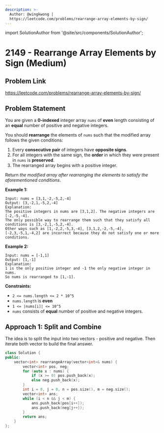 ```yaml
---
description: >-
  Author: @wingkwong |
  https://leetcode.com/problems/rearrange-array-elements-by-sign/
---
```


import SolutionAuthor from '@site/src/components/SolutionAuthor';

# 2149 - Rearrange Array Elements by Sign (Medium)

## Problem Link

https://leetcode.com/problems/rearrange-array-elements-by-sign/

## Problem Statement

You are given a **0-indexed** integer array `nums` of **even** length consisting of an **equal** number of positive and negative integers.

You should **rearrange** the elements of `nums` such that the modified array follows the given conditions:

1. Every **consecutive pair** of integers have **opposite signs**.
2. For all integers with the same sign, the **order** in which they were present in `nums` is **preserved**.
3. The rearranged array begins with a positive integer.

Return _the modified array after rearranging the elements to satisfy the aforementioned conditions_.

**Example 1:**

```
Input: nums = [3,1,-2,-5,2,-4]
Output: [3,-2,1,-5,2,-4]
Explanation:
The positive integers in nums are [3,1,2]. The negative integers are [-2,-5,-4].
The only possible way to rearrange them such that they satisfy all conditions is [3,-2,1,-5,2,-4].
Other ways such as [1,-2,2,-5,3,-4], [3,1,2,-2,-5,-4], [-2,3,-5,1,-4,2] are incorrect because they do not satisfy one or more conditions.  
```

**Example 2:**

```
Input: nums = [-1,1]
Output: [1,-1]
Explanation:
1 is the only positive integer and -1 the only negative integer in nums.
So nums is rearranged to [1,-1].
```

**Constraints:**

* `2 <= nums.length <= 2 * 10^5`
* `nums.length` is **even**
* `1 <= |nums[i]| <= 10^5`
* `nums` consists of **equal** number of positive and negative integers.

## Approach 1: Split and Combine

The idea is to split the input into two vectors - positive and negative. Then iterate both vector to build the final answer.

<SolutionAuthor name="@wingkwong"/>

```cpp
class Solution {
public:
    vector<int> rearrangeArray(vector<int>& nums) {
        vector<int> pos, neg;
        for (auto x : nums) {
            if (x >= 0) pos.push_back(x);
            else neg.push_back(x);
        }
        int i = 0, j = 0, n = pos.size(), m = neg.size();
        vector<int> ans;
        while (i < n && j < m) {
            ans.push_back(pos[i++]);
            ans.push_back(neg[j++]);
        }
        return ans;
    }
};
```
